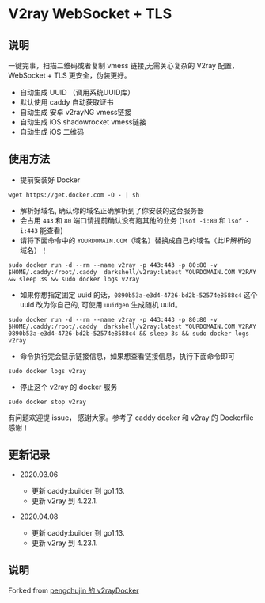 # V2ray WebSocket + TLS

## 说明
一键完事，扫描二维码或者复制 vmess 链接,无需关心复杂的 V2ray 配置，WebSocket + TLS 更安全，伪装更好。

* 自动生成 UUID （调用系统UUID库）
* 默认使用 caddy 自动获取证书
* 自动生成 安卓 v2rayNG vmess链接
* 自动生成 iOS shadowrocket vmess链接
* 自动生成 iOS 二维码

## 使用方法

 * 提前安装好 Docker 
 ```
wget https://get.docker.com -O - | sh
 ```
 * 解析好域名, 确认你的域名正确解析到了你安装的这台服务器
 * 会占用 `443` 和 `80` 端口请提前确认没有跑其他的业务 (`lsof -i:80` 和 `lsof -i:443` 能查看)
 * 请将下面命令中的 `YOURDOMAIN.COM`（域名）替换成自己的域名（此IP解析的域名）！

```
sudo docker run -d --rm --name v2ray -p 443:443 -p 80:80 -v $HOME/.caddy:/root/.caddy  darkshell/v2ray:latest YOURDOMAIN.COM V2RAY && sleep 3s && sudo docker logs v2ray
```

* 如果你想指定固定 uuid 的话，`0890b53a-e3d4-4726-bd2b-52574e8588c4` 这个 uuid 改为你自己的, 可使用 `uuidgen` 生成随机 uuid。
```
sudo docker run -d --rm --name v2ray -p 443:443 -p 80:80 -v $HOME/.caddy:/root/.caddy  darkshell/v2ray:latest YOURDOMAIN.COM V2RAY 0890b53a-e3d4-4726-bd2b-52574e8588c4 && sleep 3s && sudo docker logs v2ray
```

* 命令执行完会显示链接信息，如果想查看链接信息，执行下面命令即可
```
sudo docker logs v2ray
```

* 停止这个 v2ray 的 docker 服务
```
sudo docker stop v2ray
```

有问题欢迎提 issue， 感谢大家。参考了 caddy docker 和 v2ray 的 Dockerfile 感谢！

## 更新记录
- 2020.03.06
  * 更新 caddy:builder 到 go1.13.
  * 更新 v2ray 到 4.22.1.

- 2020.04.08
  * 更新 caddy:builder 到 go1.13.
  * 更新 v2ray 到 4.23.1.

## 说明
Forked from [pengchujin 的 v2rayDocker](https://github.com/pengchujin/v2rayDocker)
